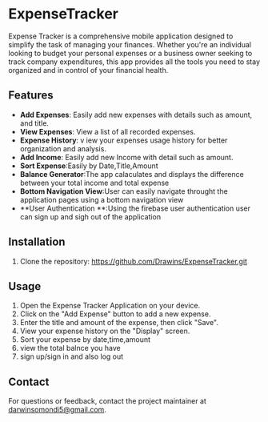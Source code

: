 # ExpenseTracker
Expense Tracker is a comprehensive mobile application designed to simplify the task of managing your finances. Whether you're an individual looking to budget your personal expenses or a business owner seeking to track company expenditures, this app provides all the tools you need to stay organized and in control of your financial health.

## Features

- **Add Expenses**: Easily add new expenses with details such as  amount, and title.
- **View Expenses**: View a list of all recorded expenses.
- **Expense History**: v  iew your expenses usage history for better organization and analysis.
- **Add Income**: Easily add new Income with detail such as amount.
- **Sort Expense**:Easily by Date,Title,Amount
- **Balance Generator**:The app calaculates and displays the difference between your total income and total expense
- **Bottom Navigation View**:User can easily navigate throught the application pages using a bottom navigation view
- **User Authentication **:Using the firebase user authentication user can sign up and sigh out of the application

## Installation
1. Clone the repository:
 https://github.com/Drawins/ExpenseTracker.git


## Usage
1. Open the Expense Tracker Application on your device.
2. Click on the "Add Expense" button to add a new expense.
3. Enter the title and amount of the expense, then click "Save".
4. View your expense history on the "Display" screen.
5. Sort your expense by date,time,amount
6. view the total balnce you have
7. sign up/sign in and also log out


## Contact
For questions or feedback, contact the project maintainer at darwinsomondi5@gmail.com.
